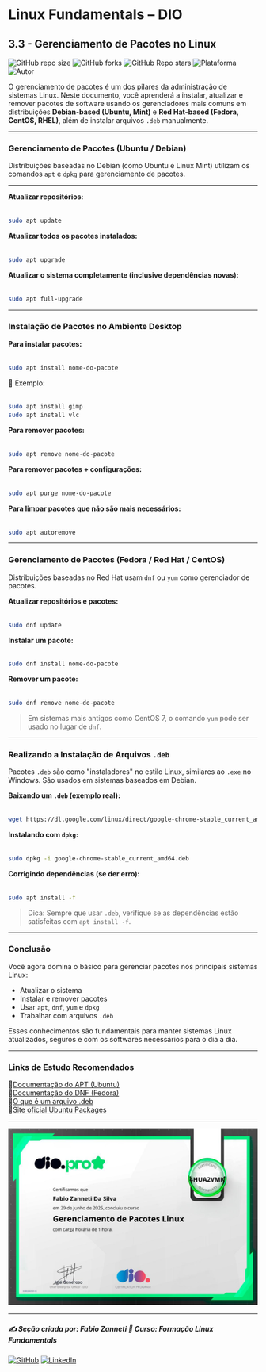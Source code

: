 # Linux Fundamentals – DIO

## 3.3 - Gerenciamento de Pacotes no Linux

![GitHub repo size](https://img.shields.io/github/repo-size/fzanneti/DIO-linux-fundamentals-training)
![GitHub forks](https://img.shields.io/github/forks/fzanneti/DIO-linux-fundamentals-training?style=social)
![GitHub Repo stars](https://img.shields.io/github/stars/fzanneti/DIO-linux-fundamentals-training?style=social)
![Plataforma](https://img.shields.io/badge/Powered%20by-DIO.io-red?logo=data:image/svg+xml;base64,PHN2ZyBmaWxsPSIjZmZmIiB2aWV3Qm94PSIwIDAgMzIgMzIiIHhtbG5zPSJodHRwOi8vd3d3LnczLm9yZy8yMDAwL3N2ZyI+PHBhdGggZD0iTTYuNzEgMy4yNWMtMi44OCAxLjQxLTUuMDcgNC4yMy01LjA3IDcuNzYgMCAzLjU4IDIuMjggNi43IDUuMzMgOC4xNSAxLjgzLS42MiAyLjQtMi4yNiAyLjQtMy44MSAwLS4yMy0uMDItLjQ1LS4wNS0uNjZBLjQ0LjQ0IDAgMDExMC4xIDExYy4yNC0uNzUuMTEtMS41My0uMy0yLjIyQzguOTIgNy45NiA3LjMzIDcuNSA1Ljc0IDcuNjZhNS41NSA1LjU1IDAgM)
![Autor](https://img.shields.io/badge/Autor-fzanneti-blue?style=flat-square&logo=github)

O gerenciamento de pacotes é um dos pilares da administração de sistemas Linux. Neste documento, você aprenderá a instalar, atualizar e remover pacotes de software usando os gerenciadores mais comuns em distribuições **Debian-based (Ubuntu, Mint)** e **Red Hat-based (Fedora, CentOS, RHEL)**, além de instalar arquivos `.deb` manualmente.

---

### Gerenciamento de Pacotes (Ubuntu / Debian)

Distribuições baseadas no Debian (como Ubuntu e Linux Mint) utilizam os comandos `apt` e `dpkg` para gerenciamento de pacotes.

---

**Atualizar repositórios:**

```bash

sudo apt update

```

**Atualizar todos os pacotes instalados:**

```bash

sudo apt upgrade

```

**Atualizar o sistema completamente (inclusive dependências novas):**

```bash

sudo apt full-upgrade

```

---

### Instalação de Pacotes no Ambiente Desktop

**Para instalar pacotes:**

```bash

sudo apt install nome-do-pacote

```

📌 Exemplo:

```bash

sudo apt install gimp
sudo apt install vlc

```

**Para remover pacotes:**

```bash

sudo apt remove nome-do-pacote

```

**Para remover pacotes + configurações:**

```bash

sudo apt purge nome-do-pacote

```

**Para limpar pacotes que não são mais necessários:**

```bash

sudo apt autoremove

```

---

### Gerenciamento de Pacotes (Fedora / Red Hat / CentOS)

Distribuições baseadas no Red Hat usam `dnf` ou `yum` como gerenciador de pacotes.

**Atualizar repositórios e pacotes:**

```bash

sudo dnf update

```

**Instalar um pacote:**

```bash

sudo dnf install nome-do-pacote

```

**Remover um pacote:**

```bash

sudo dnf remove nome-do-pacote

```

> Em sistemas mais antigos como CentOS 7, o comando `yum` pode ser usado no lugar de `dnf`.

---

### Realizando a Instalação de Arquivos `.deb`

Pacotes `.deb` são como "instaladores" no estilo Linux, similares ao `.exe` no Windows. São usados em sistemas baseados em Debian.

**Baixando um `.deb` (exemplo real):**

```bash

wget https://dl.google.com/linux/direct/google-chrome-stable_current_amd64.deb

```

**Instalando com `dpkg`:**

```bash

sudo dpkg -i google-chrome-stable_current_amd64.deb

```

**Corrigindo dependências (se der erro):**

```bash

sudo apt install -f

```

> Dica: Sempre que usar `.deb`, verifique se as dependências estão satisfeitas com `apt install -f`.

---

### Conclusão

Você agora domina o básico para gerenciar pacotes nos principais sistemas Linux:

* Atualizar o sistema
* Instalar e remover pacotes
* Usar `apt`, `dnf`, `yum` e `dpkg`
* Trabalhar com arquivos `.deb`

Esses conhecimentos são fundamentais para manter sistemas Linux atualizados, seguros e com os softwares necessários para o dia a dia.

---

### Links de Estudo Recomendados

🔗[Documentação do APT (Ubuntu)](https://help.ubuntu.com/lts/serverguide/apt.html)     
🔗[Documentação do DNF (Fedora)](https://dnf.readthedocs.io/en/latest/)    
🔗[O que é um arquivo .deb](https://wiki.debian.org/DebianPackage)    
🔗[Site oficial Ubuntu Packages](https://packages.ubuntu.com/)    

---

<img src="https://github.com/fzanneti/DIO-linux-fundamentals-training/blob/main/Assets/images/certificados/9-gerenciamento-de-pacotes-Linux.jpg" alt="Certificado" width="600px">

---

##### ✍️ Seção criada por: *Fabio Zanneti* 🎯 Curso: **Formação Linux Fundamentals**
[![GitHub](https://img.shields.io/badge/GitHub-fzanneti-181717?style=flat&logo=github)](https://github.com/fzanneti)
[![LinkedIn](https://img.shields.io/badge/LinkedIn-fzanneti-0A66C2?style=flat&logo=linkedin&logoColor=white)](https://linkedin.com/in/fzanneti)